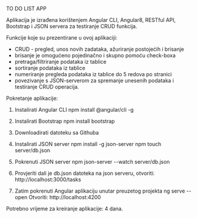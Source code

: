 TO DO LIST APP

Aplikacija je izrađena korištenjem Angular CLI, Angular8, RESTful API, Bootstrap i JSON servera za testiranje CRUD funkcija.

Funkcije koje su prezentirane u ovoj aplikaciji:
- CRUD - pregled, unos novih zadataka, ažuriranje postojećih i brisanje
- brisanje je omogućeno pojedinačno i skupno pomoću check-boxa
- pretraga/filtriranje podataka iz tablice
- sortiranje podataka iz tablice
- numeriranje pregleda podataka iz tablice do 5 redova po stranici
- povezivanje s JSON-serverom za spremanje unesenih podataka i testiranje CRUD operacija.

Pokretanje aplikacije:

1. Instalirati Angular CLI
npm install @angular/cli -g

2. Instalirati Bootstrap
npm install bootstrap

3. Downloadirati datoteku sa Githuba

4. Instalirati JSON server
npm install -g json-server
npm touch server/db.json 

5. Pokrenuti JSON server
npm json-server --watch server/db.json

5. Provjeriti dali je db.json datoteka na json serveru, otvoriti: http://localhost:3000/tasks

6. Zatim pokrenuti Angular aplikaciju unutar preuzetog projekta
ng serve --open
Otvoriti: http://localhost:4200


Potrebno vrijeme za kreiranje aplikacije: 4 dana.
